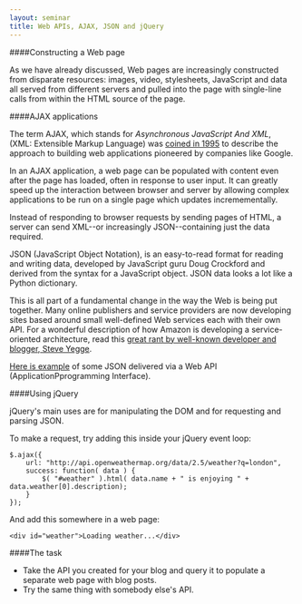 ```yaml
---
layout: seminar
title: Web APIs, AJAX, JSON and jQuery
---
```


####Constructing a Web page

As we have already discussed, Web pages are increasingly constructed from disparate resources: images, video, stylesheets, JavaScript and data all served from different servers and pulled into the page with single-line calls from within the HTML source of the page.

####AJAX applications

The term AJAX, which  stands for _Asynchronous JavaScript And XML_, (XML: Extensible Markup Language)   was [coined in 1995](http://www.adaptivepath.com/ideas/ajax-new-approach-web-applications/) to describe the approach to building web applications pioneered by companies like Google.

In an AJAX application, a web page can be populated with content even after the page has loaded, often in response to user input. It can greatly speed up the interaction between browser and server by allowing complex applications to be run on a single page which updates incremementally. 

Instead of responding to browser requests by sending pages of HTML, a server can send XML--or increasingly JSON--containing just the data required.

JSON (JavaScript Object Notation), is an easy-to-read format for reading and writing data, developed by JavaScript guru Doug Crockford and derived from the syntax for a JavaScript object. JSON data looks a lot like a Python dictionary.

This is all part of a fundamental change in the way the Web is being put together. Many online publishers and service providers are now developing sites based around small well-defined Web services each with their own API. For a wonderful description of how Amazon is developing a service-oriented architecture, read this [great rant by well-known developer and blogger, Steve Yegge](https://plus.google.com/+RipRowan/posts/eVeouesvaVX).

[Here is example](http://api.openweathermap.org/data/2.5/weather?q=london) of some JSON delivered via a Web API (ApplicationPprogramming Interface).

####Using jQuery

jQuery's main uses are for manipulating the DOM and for requesting and parsing JSON.

To make a request, try adding this inside your jQuery event loop:

    $.ajax({
        url: "http://api.openweathermap.org/data/2.5/weather?q=london",
        success: function( data ) {
            $( "#weather" ).html( data.name + " is enjoying " + data.weather[0].description);
        }
    });

And add this somewhere in a web page:

    <div id="weather">Loading weather...</div>

####The task

* Take the API you created for your blog and query it to populate a separate web page with blog posts.
* Try the same thing with somebody else's API.




